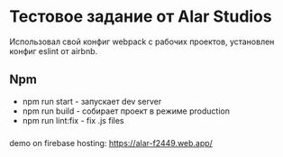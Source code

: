 # Тестовое задание от Alar Studios
Использовал свой конфиг webpack с рабочих проектов, установлен конфиг eslint от airbnb.

## Npm
- npm run start - запускает dev server
- npm run build - собирает проект в режиме production
- npm run lint:fix - fix .js files

###
demo on firebase hosting: https://alar-f2449.web.app/
